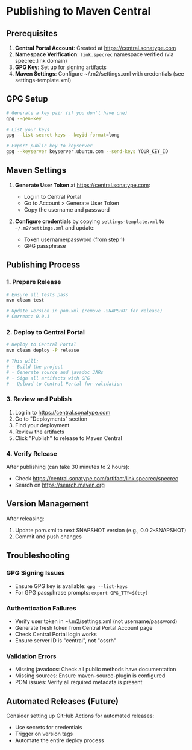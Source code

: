 # Publishing to Maven Central

## Prerequisites

1. **Central Portal Account**: Created at https://central.sonatype.com
2. **Namespace Verification**: `link.specrec` namespace verified (via specrec.link domain)
3. **GPG Key**: Set up for signing artifacts
4. **Maven Settings**: Configure ~/.m2/settings.xml with credentials (see settings-template.xml)

## GPG Setup

```bash
# Generate a key pair (if you don't have one)
gpg --gen-key

# List your keys
gpg --list-secret-keys --keyid-format=long

# Export public key to keyserver
gpg --keyserver keyserver.ubuntu.com --send-keys YOUR_KEY_ID
```

## Maven Settings

1. **Generate User Token** at https://central.sonatype.com:
   - Log in to Central Portal
   - Go to Account > Generate User Token
   - Copy the username and password

2. **Configure credentials** by copying `settings-template.xml` to `~/.m2/settings.xml` and update:
   - Token username/password (from step 1)
   - GPG passphrase

## Publishing Process

### 1. Prepare Release

```bash
# Ensure all tests pass
mvn clean test

# Update version in pom.xml (remove -SNAPSHOT for release)
# Current: 0.0.1
```

### 2. Deploy to Central Portal

```bash
# Deploy to Central Portal
mvn clean deploy -P release

# This will:
# - Build the project
# - Generate source and javadoc JARs
# - Sign all artifacts with GPG
# - Upload to Central Portal for validation
```

### 3. Review and Publish

1. Log in to https://central.sonatype.com
2. Go to "Deployments" section
3. Find your deployment
4. Review the artifacts
5. Click "Publish" to release to Maven Central

### 4. Verify Release

After publishing (can take 30 minutes to 2 hours):
- Check https://central.sonatype.com/artifact/link.specrec/specrec
- Search on https://search.maven.org

## Version Management

After releasing:
1. Update pom.xml to next SNAPSHOT version (e.g., 0.0.2-SNAPSHOT)
2. Commit and push changes

## Troubleshooting

### GPG Signing Issues
- Ensure GPG key is available: `gpg --list-keys`
- For GPG passphrase prompts: `export GPG_TTY=$(tty)`

### Authentication Failures
- Verify user token in ~/.m2/settings.xml (not username/password)
- Generate fresh token from Central Portal Account page
- Check Central Portal login works
- Ensure server ID is "central", not "ossrh"

### Validation Errors
- Missing javadocs: Check all public methods have documentation
- Missing sources: Ensure maven-source-plugin is configured
- POM issues: Verify all required metadata is present

## Automated Releases (Future)

Consider setting up GitHub Actions for automated releases:
- Use secrets for credentials
- Trigger on version tags
- Automate the entire deploy process